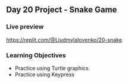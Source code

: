 ## Day 20 Project - Snake Game

### Live preview
https://replit.com/@LiudmylaIovenko/20-snake

### Learning Objectives
* Practice using Turtle graphics
* Practice using Keypress
